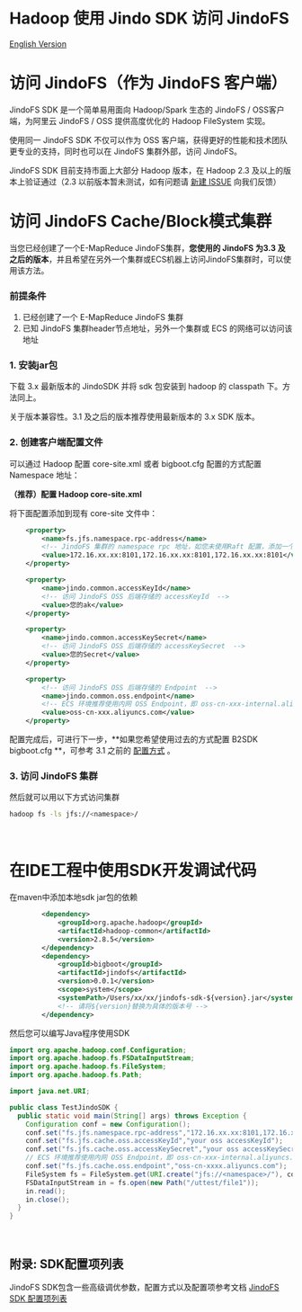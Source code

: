 # Hadoop 使用 Jindo SDK 访问 JindoFS
[English Version](./jindofs_sdk_how_to_en.md)


# 访问 JindoFS（作为 JindoFS 客户端）

JindoFS SDK 是一个简单易用面向 Hadoop/Spark 生态的 JindoFS / OSS客户端，为阿里云 JindoFS / OSS 提供高度优化的 Hadoop FileSystem 实现。

使用同一 JindoFS SDK 不仅可以作为 OSS 客户端，获得更好的性能和技术团队更专业的支持，同时也可以在 JindoFS 集群外部，访问 JindoFS。

 JindoFS SDK 目前支持市面上大部分 Hadoop 版本，在 Hadoop 2.3 及以上的版本上验证通过（2.3 以前版本暂未测试，如有问题请 [新建 ISSUE](https://github.com/aliyun/alibabacloud-jindo-sdk/issues/new) 向我们反馈）<br />



# 访问 JindoFS Cache/Block模式集群

当您已经创建了一个E-MapReduce JindoFS集群，**您使用的 JindoFS 为3.3 及之后的版本**，并且希望在另外一个集群或ECS机器上访问JindoFS集群时，可以使用该方法。

### 前提条件

1. 已经创建了一个 E-MapReduce JindoFS 集群
2. 已知 JindoFS 集群header节点地址，另外一个集群或 ECS 的网络可以访问该地址

### 1. 安装jar包
下载 3.x 最新版本的 JindoSDK 并将 sdk 包安装到 hadoop 的 classpath 下。方法同上。

关于版本兼容性。3.1 及之后的版本推荐使用最新版本的 3.x SDK 版本。


### 2. 创建客户端配置文件
可以通过 Hadoop 配置 core-site.xml 或者 bigboot.cfg  配置的方式配置 Namespace 地址：

**（推荐）配置 Hadoop core-site.xml**

将下面配置添加到现有 core-site 文件中：

```xml
    <property>
        <name>fs.jfs.namespace.rpc-address</name>
        <!-- JindoFS 集群的 namespace rpc 地址，如您未使用Raft 配置，添加一个 rpc-address 即可 -->
        <value>172.16.xx.xx:8101,172.16.xx.xx:8101,172.16.xx.xx:8101</value>
    </property>

    <property>
        <name>jindo.common.accessKeyId</name>
        <!-- 访问 JindoFS OSS 后端存储的 accessKeyId  -->
        <value>您的ak</value>
    </property>

    <property>
        <name>jindo.common.accessKeySecret</name>
        <!-- 访问 JindoFS OSS 后端存储的 accessKeySecret  -->
        <value>您的Secret</value>
    </property>

    <property>
        <!-- 访问 JindoFS OSS 后端存储的 Endpoint  -->
        <name>jindo.common.oss.endpoint</name>
      	<!-- ECS 环境推荐使用内网 OSS Endpoint，即 oss-cn-xxx-internal.aliyuncs.com -->
        <value>oss-cn-xxx.aliyuncs.com</value>
    </property>
```

配置完成后，可进行下一步，**如果您希望使用过去的方式配置 B2SDK  bigboot.cfg **，可参考 3.1 之前的 [配置方式](jindofs_sdk_how_to_jfs_3_0.md) 。


### 3. 访问 JindoFS 集群

然后就可以用以下方式访问集群
```bash
hadoop fs -ls jfs://<namespace>/
```

<br />

# 在IDE工程中使用SDK开发调试代码

在maven中添加本地sdk jar包的依赖
```xml
        <dependency>
            <groupId>org.apache.hadoop</groupId>
            <artifactId>hadoop-common</artifactId>
            <version>2.8.5</version>
        </dependency>
        <dependency>
            <groupId>bigboot</groupId>
            <artifactId>jindofs</artifactId>
            <version>0.0.1</version>
            <scope>system</scope>
            <systemPath>/Users/xx/xx/jindofs-sdk-${version}.jar</systemPath>
            <!-- 请将${version}替换为具体的版本号 -->
        </dependency>
```
然后您可以编写Java程序使用SDK
```java
import org.apache.hadoop.conf.Configuration;
import org.apache.hadoop.fs.FSDataInputStream;
import org.apache.hadoop.fs.FileSystem;
import org.apache.hadoop.fs.Path;

import java.net.URI;

public class TestJindoSDK {
  public static void main(String[] args) throws Exception {
    Configuration conf = new Configuration();
    conf.set("fs.jfs.namespace.rpc-address","172.16.xx.xx:8101,172.16.xx.xx:8101,172.16.xx.xx:8101");
    conf.set("fs.jfs.cache.oss.accessKeyId","your oss accessKeyId");
    conf.set("fs.jfs.cache.oss.accessKeySecret","your oss accessKeySecret");
    // ECS 环境推荐使用内网 OSS Endpoint，即 oss-cn-xxx-internal.aliyuncs.com 
    conf.set("fs.jfs.cache.oss.endpoint","oss-cn-xxxx.aliyuncs.com");
    FileSystem fs = FileSystem.get(URI.create("jfs://<namespace>/"), conf);
    FSDataInputStream in = fs.open(new Path("/uttest/file1"));
    in.read();
    in.close();
  }
}
```


<br />

## 附录: SDK配置项列表

JindoFS SDK包含一些高级调优参数，配置方式以及配置项参考文档  [JindoFS SDK 配置项列表](jindofs_sdk_configuration_list_3_x.md) 
<br />

